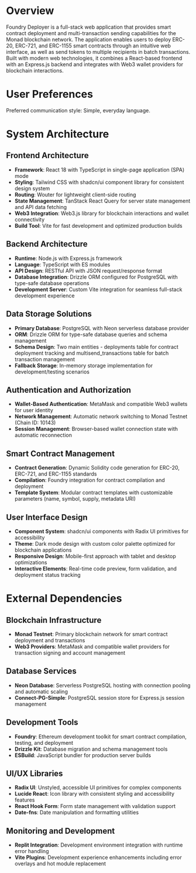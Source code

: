 # Overview

Foundry Deployer is a full-stack web application that provides smart contract deployment and multi-transaction sending capabilities for the Monad blockchain network. The application enables users to deploy ERC-20, ERC-721, and ERC-1155 smart contracts through an intuitive web interface, as well as send tokens to multiple recipients in batch transactions. Built with modern web technologies, it combines a React-based frontend with an Express.js backend and integrates with Web3 wallet providers for blockchain interactions.

# User Preferences

Preferred communication style: Simple, everyday language.

# System Architecture

## Frontend Architecture
- **Framework**: React 18 with TypeScript in single-page application (SPA) mode
- **Styling**: Tailwind CSS with shadcn/ui component library for consistent design system
- **Routing**: Wouter for lightweight client-side routing
- **State Management**: TanStack React Query for server state management and API data fetching
- **Web3 Integration**: Web3.js library for blockchain interactions and wallet connectivity
- **Build Tool**: Vite for fast development and optimized production builds

## Backend Architecture
- **Runtime**: Node.js with Express.js framework
- **Language**: TypeScript with ES modules
- **API Design**: RESTful API with JSON request/response format
- **Database Integration**: Drizzle ORM configured for PostgreSQL with type-safe database operations
- **Development Server**: Custom Vite integration for seamless full-stack development experience

## Data Storage Solutions
- **Primary Database**: PostgreSQL with Neon serverless database provider
- **ORM**: Drizzle ORM for type-safe database queries and schema management
- **Schema Design**: Two main entities - deployments table for contract deployment tracking and multisend_transactions table for batch transaction management
- **Fallback Storage**: In-memory storage implementation for development/testing scenarios

## Authentication and Authorization
- **Wallet-Based Authentication**: MetaMask and compatible Web3 wallets for user identity
- **Network Management**: Automatic network switching to Monad Testnet (Chain ID: 10143)
- **Session Management**: Browser-based wallet connection state with automatic reconnection

## Smart Contract Management
- **Contract Generation**: Dynamic Solidity code generation for ERC-20, ERC-721, and ERC-1155 standards
- **Compilation**: Foundry integration for contract compilation and deployment
- **Template System**: Modular contract templates with customizable parameters (name, symbol, supply, metadata URI)

## User Interface Design
- **Component System**: shadcn/ui components with Radix UI primitives for accessibility
- **Theme**: Dark mode design with custom color palette optimized for blockchain applications
- **Responsive Design**: Mobile-first approach with tablet and desktop optimizations
- **Interactive Elements**: Real-time code preview, form validation, and deployment status tracking

# External Dependencies

## Blockchain Infrastructure
- **Monad Testnet**: Primary blockchain network for smart contract deployment and transactions
- **Web3 Providers**: MetaMask and compatible wallet providers for transaction signing and account management

## Database Services
- **Neon Database**: Serverless PostgreSQL hosting with connection pooling and automatic scaling
- **Connect-PG-Simple**: PostgreSQL session store for Express.js session management

## Development Tools
- **Foundry**: Ethereum development toolkit for smart contract compilation, testing, and deployment
- **Drizzle Kit**: Database migration and schema management tools
- **ESBuild**: JavaScript bundler for production server builds

## UI/UX Libraries
- **Radix UI**: Unstyled, accessible UI primitives for complex components
- **Lucide React**: Icon library with consistent styling and accessibility features
- **React Hook Form**: Form state management with validation support
- **Date-fns**: Date manipulation and formatting utilities

## Monitoring and Development
- **Replit Integration**: Development environment integration with runtime error handling
- **Vite Plugins**: Development experience enhancements including error overlays and hot module replacement